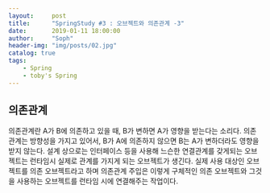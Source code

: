 ```yaml
---
layout:     post
title:      "SpringStudy #3 : 오브젝트와 의존관계 -3"
date:       2019-01-11 18:00:00
author:     "Soph"
header-img: "img/posts/02.jpg"
catalog: true
tags:
    - Spring
    - toby's Spring
---
```


## 의존관계
  의존관계란 A가 B에 의존하고 있을 때, B가 변하면 A가 영향을 받는다는 소리다. 의존관계는 방향성을 가지고 있어서, B가 A에 의존하지 않으면 B는 A가 변하더라도 영향을 받지 않는다.
  설계 상으로는 인터페이스 등을 사용해 느슨한 연결관계를 갖게되는 오브젝트는 런타임시 실제로 관계를 가지게 되는 오브젝트가 생긴다. 실제 사용 대상인 오브젝트를 의존 오브젝트라고 하며 의존관계 주입은 이렇게 구체적인 의존 오브젝트와 그것을 사용하는 오브젝트를 런타임 시에 연결해주는 작업이다.
  
  





